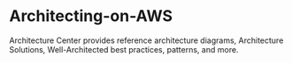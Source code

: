 # Architecting-on-AWS
Architecture Center provides reference architecture diagrams, Architecture Solutions, Well-Architected best practices, patterns, and more. 
